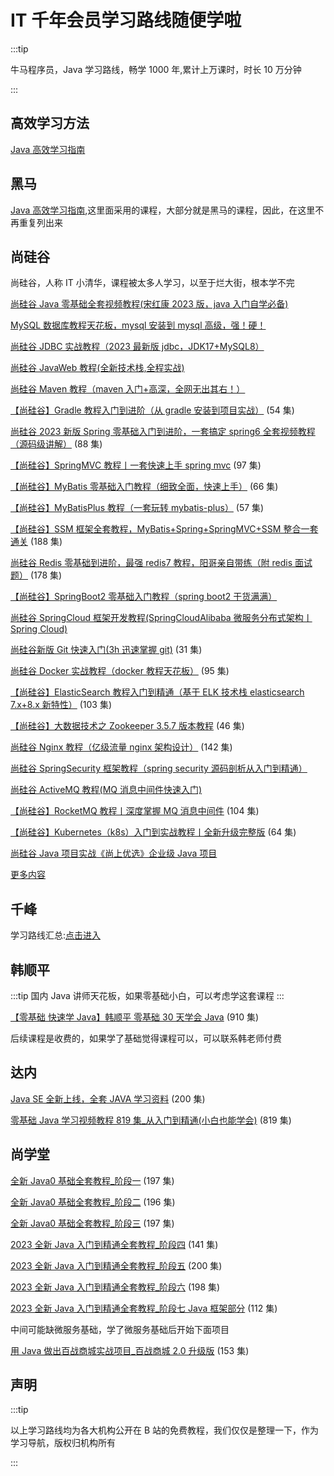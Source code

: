 # IT 千年会员学习路线随便学啦

:::tip

牛马程序员，Java 学习路线，畅学 1000 年,累计上万课时，时长 10 万分钟

:::

## 高效学习方法

[Java 高效学习指南](/learn-path/java/1.html)

## 黑马

[Java 高效学习指南](/learn-path/java/1.html),这里面采用的课程，大部分就是黑马的课程，因此，在这里不再重复列出来

## 尚硅谷

尚硅谷，人称 IT 小清华，课程被太多人学习，以至于烂大街，根本学不完

[尚硅谷 Java 零基础全套视频教程(宋红康 2023 版，java 入门自学必备)](https://www.bilibili.com/video/BV1PY411e7J6/?vd_source=2c3a67cfc8e92f415cf44e285a10c5d4)

[MySQL 数据库教程天花板，mysql 安装到 mysql 高级，强！硬！](https://www.bilibili.com/video/BV1iq4y1u7vj/?vd_source=2c3a67cfc8e92f415cf44e285a10c5d4)

[尚硅谷 JDBC 实战教程（2023 最新版 jdbc，JDK17+MySQL8）](https://www.bilibili.com/video/BV1sK411B71e/?vd_source=2c3a67cfc8e92f415cf44e285a10c5d4)

[尚硅谷 JavaWeb 教程(全新技术栈,全程实战)](https://www.bilibili.com/video/BV1AS4y177xJ/?vd_source=2c3a67cfc8e92f415cf44e285a10c5d4)

[尚硅谷 Maven 教程（maven 入门+高深，全网无出其右！）](https://www.bilibili.com/video/BV12q4y147e4/?vd_source=2c3a67cfc8e92f415cf44e285a10c5d4)

[【尚硅谷】Gradle 教程入门到进阶（从 gradle 安装到项目实战）](https://www.bilibili.com/video/BV1yT41137Y7/?vd_source=2c3a67cfc8e92f415cf44e285a10c5d4) (54 集)

[尚硅谷 2023 新版 Spring 零基础入门到进阶，一套搞定 spring6 全套视频教程（源码级讲解）](https://www.bilibili.com/video/BV1kR4y1b7Qc/?vd_source=2c3a67cfc8e92f415cf44e285a10c5d4) (88 集)

[【尚硅谷】SpringMVC 教程丨一套快速上手 spring mvc](https://www.bilibili.com/video/BV1Ry4y1574R/?vd_source=2c3a67cfc8e92f415cf44e285a10c5d4) (97 集)

[【尚硅谷】MyBatis 零基础入门教程（细致全面，快速上手）](https://www.bilibili.com/video/BV1VP4y1c7j7/?vd_source=2c3a67cfc8e92f415cf44e285a10c5d4) (66 集)

[【尚硅谷】MyBatisPlus 教程（一套玩转 mybatis-plus）](https://www.bilibili.com/video/BV12R4y157Be/) (57 集)

[【尚硅谷】SSM 框架全套教程，MyBatis+Spring+SpringMVC+SSM 整合一套通关](https://www.bilibili.com/video/BV1Ya411S7aT/?vd_source=2c3a67cfc8e92f415cf44e285a10c5d4) (188 集)

[尚硅谷 Redis 零基础到进阶，最强 redis7 教程，阳哥亲自带练（附 redis 面试题）](https://www.bilibili.com/video/BV13R4y1v7sP/) (178 集)

[【尚硅谷】SpringBoot2 零基础入门教程（spring boot2 干货满满）](https://www.bilibili.com/video/BV19K4y1L7MT/?vd_source=2c3a67cfc8e92f415cf44e285a10c5d4)

[尚硅谷 SpringCloud 框架开发教程(SpringCloudAlibaba 微服务分布式架构丨 Spring Cloud)](https://www.bilibili.com/video/BV18E411x7eT/)

[尚硅谷新版 Git 快速入门(3h 迅速掌握 git)](https://www.bilibili.com/video/BV1wm4y1z7Dg/?spm_id_from=333.999.0.0&vd_source=a702a01e1) (31 集)

[尚硅谷 Docker 实战教程（docker 教程天花板）](https://www.bilibili.com/video/BV1gr4y1U7CY/?vd_source=2c3a67cfc8e92f415cf44e285a10c5d4) (95 集)

[【尚硅谷】ElasticSearch 教程入门到精通（基于 ELK 技术栈 elasticsearch 7.x+8.x 新特性）](https://www.bilibili.com/video/BV1hh411D7sb/?vd_source=2c3a67cfc8e92f415cf44e285a10c5d4) (103 集)

[【尚硅谷】大数据技术之 Zookeeper 3.5.7 版本教程](https://www.bilibili.com/video/BV1to4y1C7gw/?vd_source=2c3a67cfc8e92f415cf44e285a10c5d4) (46 集)

[尚硅谷 Nginx 教程（亿级流量 nginx 架构设计）](https://www.bilibili.com/video/BV1yS4y1N76R/) (142 集)

[尚硅谷 SpringSecurity 框架教程（spring security 源码剖析从入门到精通）](https://www.bilibili.com/video/BV15a411A7kP/?vd_source=2c3a67cfc8e92f415cf44e285a10c5d4)

[尚硅谷 ActiveMQ 教程(MQ 消息中间件快速入门)](https://www.bilibili.com/video/BV164411G7aB/?vd_source=2c3a67cfc8e92f415cf44e285a10c5d4)

[【尚硅谷】RocketMQ 教程丨深度掌握 MQ 消息中间件](https://www.bilibili.com/video/BV1cf4y157sz/?vd_source=2c3a67cfc8e92f415cf44e285a10c5d4) (104 集)

[【尚硅谷】Kubernetes（k8s）入门到实战教程丨全新升级完整版](https://www.bilibili.com/video/BV1GT4y1A756/?vd_source=2c3a67cfc8e92f415cf44e285a10c5d4) (64 集)

[尚硅谷 Java 项目实战《尚上优选》企业级 Java 项目](https://www.bilibili.com/video/BV19M4y1q7Lt/?spm_id_from=333.337.search-card.all.click&vd_source=2c3a67cfc8e92f415cf44e285a10c5d4)

[更多内容](https://www.bilibili.com/read/cv5216534)

## 千峰

学习路线汇总:[点击进入](https://www.bilibili.com/read/cv17419614)

## 韩顺平

:::tip
国内 Java 讲师天花板，如果零基础小白，可以考虑学这套课程
:::

[【零基础 快速学 Java】韩顺平 零基础 30 天学会 Java](https://www.bilibili.com/video/BV1fh411y7R8/?spm_id_from=333.337.search-card.all.click&vd_source=2c3a67cfc8e92f415cf44e285a10c5d4) (910 集)

后续课程是收费的，如果学了基础觉得课程可以，可以联系韩老师付费

## 达内

[Java SE 全新上线，全套 JAVA 学习资料](https://www.bilibili.com/video/BV1TL41167hT/?spm_id_from=333.999.0.0&vd_source=2c3a67cfc8e92f415cf44e285a10c5d4) (200 集)

[零基础 Java 学习视频教程 819 集\_从入门到精通(小白也能学会)](https://www.bilibili.com/video/BV1RV41147yJ/?spm_id_from=333.999.0.0&vd_source=2c3a67cfc8e92f415cf44e285a10c5d4) (819 集)

## 尚学堂

[全新 Java0 基础全套教程\_阶段一](https://www.bilibili.com/video/BV17P411U73w/?spm_id_from=333.999.0.0&vd_source=2c3a67cfc8e92f415cf44e285a10c5d4) (197 集)

[全新 Java0 基础全套教程\_阶段二](https://www.bilibili.com/video/BV1Ua4y137mC/?spm_id_from=333.999.0.0&vd_source=2c3a67cfc8e92f415cf44e285a10c5d4) (196 集)

[全新 Java0 基础全套教程\_阶段三](https://www.bilibili.com/video/BV1NM41137Yi/?spm_id_from=333.999.0.0&vd_source=2c3a67cfc8e92f415cf44e285a10c5d4) (197 集)

[2023 全新 Java 入门到精通全套教程\_阶段四](https://www.bilibili.com/video/BV1bV4y1r73j/?spm_id_from=333.999.0.0&vd_source=2c3a67cfc8e92f415cf44e285a10c5d4) (141 集)

[2023 全新 Java 入门到精通全套教程\_阶段五](https://www.bilibili.com/video/BV1VM4y1t7Za/?spm_id_from=333.999.0.0&vd_source=2c3a67cfc8e92f415cf44e285a10c5d4) (200 集)

[2023 全新 Java 入门到精通全套教程\_阶段六](https://www.bilibili.com/video/BV1Vo4y1w7vJ/?spm_id_from=333.999.0.0&vd_source=2c3a67cfc8e92f415cf44e285a10c5d4) (198 集)

[2023 全新 Java 入门到精通全套教程\_阶段七 Java 框架部分](https://www.bilibili.com/video/BV1vV4y1r75R/?spm_id_from=333.999.0.0&vd_source=2c3a67cfc8e92f415cf44e285a10c5d4) (112 集)

中间可能缺微服务基础，学了微服务基础后开始下面项目

[用 Java 做出百战商城实战项目\_百战商城 2.0 升级版](https://www.bilibili.com/video/BV1JP411m7W2/?spm_id_from=333.999.0.0&vd_source=2c3a67cfc8e92f415cf44e285a10c5d4) (153 集)

## 声明

:::tip

以上学习路线均为各大机构公开在 B 站的免费教程，我们仅仅是整理一下，作为学习导航，版权归机构所有

:::
